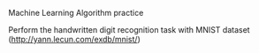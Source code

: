 Machine Learning Algorithm practice

Perform the handwritten digit recognition task with MNIST dataset (http://yann.lecun.com/exdb/mnist/)

